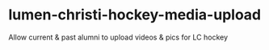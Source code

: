 # lumen-christi-hockey-media-upload
Allow current &amp; past alumni to upload videos &amp; pics for LC hockey
